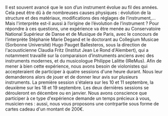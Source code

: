 Il est souvent avancé que le son d’un instrument évolue au fil des années. Cela peut être dû à de nombreuses causes physiques : évolution de la structure et des matériaux, modifications des réglages de l’instrument,... Mais l'interprète est-il aussi à l’origine de l’évolution de l’instrument ? 
Pour répondre à ces questions, une expérience va être menée au Conservatoire National Supérieur de Danse et de Musique de Paris, avec le concours de l’interprète Stéphanie Marie Degand et le doctorant au Collegium Musicae (Sorbonne Université) Hugo Pauget Ballesteros, sous la direction de l'acousticienne Claudia Fritz (Institut Jean Le Rond d'Alembert), qui a notamment travaillé sur la comparaison d’instruments anciens avec des instruments modernes, et du musicologue Philippe Lalitte (IReMus).
Afin de mener à bien cette expérience, nous avons besoin de violonistes qui accepteraient de participer à quatre sessions d'une heure durant. Nous leur demanderons alors de jouer et de donner leur avis sur plusieurs instruments. La première session s'étalera sur les 10 et 11 septembre, la deuxième sur les 18 et 19 septembre. Les deux dernières sessions se dérouleront en décembre ou en janvier. 
Nous avons conscience que participer à ce type d'expérience demande un temps précieux à vous, musicien⋅nes : aussi, nous vous proposons une contrpartie sous forme de cartes cadeau d'un montant de 200€.
